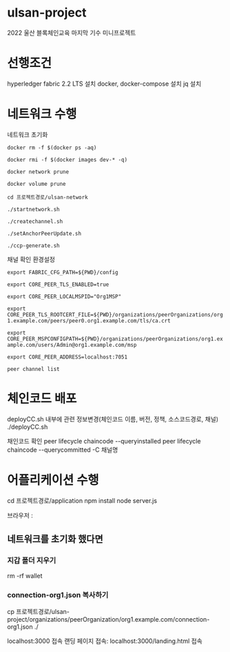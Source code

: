 # ulsan-project
2022 울산 블록체인교육 마지막 기수 미니프로젝트

# 선행조건
hyperledger fabric 2.2 LTS 설치
docker, docker-compose 설치
jq 설치

# 네트워크 수행
네트워크 초기화 

`docker rm -f $(docker ps -aq)`

`docker rmi -f $(docker images dev-* -q)`

`docker network prune`

`docker volume prune`


`cd 프로젝트경로/ulsan-network`

`./startnetwork.sh`

`./createchannel.sh`

`./setAnchorPeerUpdate.sh`

`./ccp-generate.sh`

채널 확인
환경설정

`export FABRIC_CFG_PATH=${PWD}/config`

`export CORE_PEER_TLS_ENABLED=true`

`export CORE_PEER_LOCALMSPID="Org1MSP"`

`export CORE_PEER_TLS_ROOTCERT_FILE=${PWD}/organizations/peerOrganizations/org1.example.com/peers/peer0.org1.example.com/tls/ca.crt`

`export CORE_PEER_MSPCONFIGPATH=${PWD}/organizations/peerOrganizations/org1.example.com/users/Admin@org1.example.com/msp`

`export CORE_PEER_ADDRESS=localhost:7051`

`peer channel list`

# 체인코드 배포
deployCC.sh 내부에 관련 정보변경(체인코드 이름, 버전, 정책, 소스코드경로, 채널)
./deployCC.sh

채인코드 확인
peer lifecycle chaincode --queryinstalled
peer lifecycle chaincode --querycommitted -C 채널명

# 어플리케이션 수행
cd 프로젝트경로/application
npm install
node server.js

브라우저 : 
## 네트워크를 초기화 했다면 
### 지갑 폴더 지우기
rm -rf wallet
### connection-org1.json 복사하기
cp 프로젝트경로/ulsan-project/organizations/peerOrganization/org1.example.com/connection-org1.json ./

localhost:3000 접속
랜딩 페이지 접속: localhost:3000/landing.html 접속
